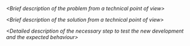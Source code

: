 
_\<Brief description of the problem from a technical point of view\>_


_\<Brief description of the solution from a technical point of view\>_


_\<Detailed description of the necessary step to test the new development and the expected behaviour\>_
